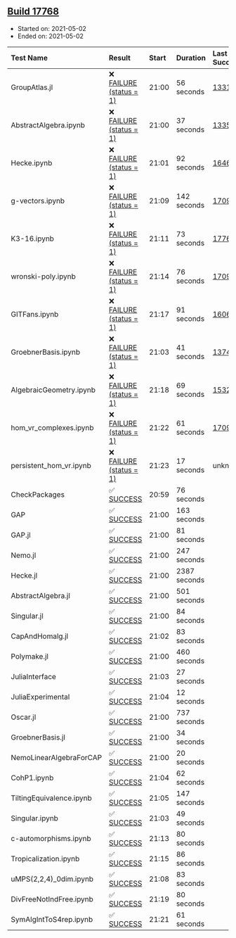 ## [Build 17768](https://oscarci.mathematik.uni-kl.de/job/oscar/17768/)

* Started on: 2021-05-02
* Ended on: 2021-05-02

| Test Name    | Result | Start | Duration | Last Success | First Failure |
|:-------------|:-------|:------|:---------|:-------------|:--------------|
| GroupAtlas.jl | ❌ [FAILURE (status = 1)](https://oscarci.mathematik.uni-kl.de/job/oscar/17768/artifact/logs/build-17768/GroupAtlas.jl.log) | 21:00 | 56 seconds | [13311](https://oscarci.mathematik.uni-kl.de/job/oscar/13311/) | [13312](https://oscarci.mathematik.uni-kl.de/job/oscar/13312/) |
| AbstractAlgebra.ipynb | ❌ [FAILURE (status = 1)](https://oscarci.mathematik.uni-kl.de/job/oscar/17768/artifact/logs/build-17768/AbstractAlgebra.ipynb.log) | 21:00 | 37 seconds | [13355](https://oscarci.mathematik.uni-kl.de/job/oscar/13355/) | [13356](https://oscarci.mathematik.uni-kl.de/job/oscar/13356/) |
| Hecke.ipynb | ❌ [FAILURE (status = 1)](https://oscarci.mathematik.uni-kl.de/job/oscar/17768/artifact/logs/build-17768/Hecke.ipynb.log) | 21:01 | 92 seconds | [16463](https://oscarci.mathematik.uni-kl.de/job/oscar/16463/) | [16464](https://oscarci.mathematik.uni-kl.de/job/oscar/16464/) |
| g-vectors.ipynb | ❌ [FAILURE (status = 1)](https://oscarci.mathematik.uni-kl.de/job/oscar/17768/artifact/logs/build-17768/g-vectors.ipynb.log) | 21:09 | 142 seconds | [17099](https://oscarci.mathematik.uni-kl.de/job/oscar/17099/) | [17100](https://oscarci.mathematik.uni-kl.de/job/oscar/17100/) |
| K3-16.ipynb | ❌ [FAILURE (status = 1)](https://oscarci.mathematik.uni-kl.de/job/oscar/17768/artifact/logs/build-17768/K3-16.ipynb.log) | 21:11 | 73 seconds | [17767](https://oscarci.mathematik.uni-kl.de/job/oscar/17767/) | [17768](https://oscarci.mathematik.uni-kl.de/job/oscar/17768/) |
| wronski-poly.ipynb | ❌ [FAILURE (status = 1)](https://oscarci.mathematik.uni-kl.de/job/oscar/17768/artifact/logs/build-17768/wronski-poly.ipynb.log) | 21:14 | 76 seconds | [17098](https://oscarci.mathematik.uni-kl.de/job/oscar/17098/) | [17099](https://oscarci.mathematik.uni-kl.de/job/oscar/17099/) |
| GITFans.ipynb | ❌ [FAILURE (status = 1)](https://oscarci.mathematik.uni-kl.de/job/oscar/17768/artifact/logs/build-17768/GITFans.ipynb.log) | 21:17 | 91 seconds | [16068](https://oscarci.mathematik.uni-kl.de/job/oscar/16068/) | [16069](https://oscarci.mathematik.uni-kl.de/job/oscar/16069/) |
| GroebnerBasis.ipynb | ❌ [FAILURE (status = 1)](https://oscarci.mathematik.uni-kl.de/job/oscar/17768/artifact/logs/build-17768/GroebnerBasis.ipynb.log) | 21:03 | 41 seconds | [13748](https://oscarci.mathematik.uni-kl.de/job/oscar/13748/) | [13749](https://oscarci.mathematik.uni-kl.de/job/oscar/13749/) |
| AlgebraicGeometry.ipynb | ❌ [FAILURE (status = 1)](https://oscarci.mathematik.uni-kl.de/job/oscar/17768/artifact/logs/build-17768/AlgebraicGeometry.ipynb.log) | 21:18 | 69 seconds | [15322](https://oscarci.mathematik.uni-kl.de/job/oscar/15322/) | [15323](https://oscarci.mathematik.uni-kl.de/job/oscar/15323/) |
| hom_vr_complexes.ipynb | ❌ [FAILURE (status = 1)](https://oscarci.mathematik.uni-kl.de/job/oscar/17768/artifact/logs/build-17768/hom_vr_complexes.ipynb.log) | 21:22 | 61 seconds | [17099](https://oscarci.mathematik.uni-kl.de/job/oscar/17099/) | [17100](https://oscarci.mathematik.uni-kl.de/job/oscar/17100/) |
| persistent_hom_vr.ipynb | ❌ [FAILURE (status = 1)](https://oscarci.mathematik.uni-kl.de/job/oscar/17768/artifact/logs/build-17768/persistent_hom_vr.ipynb.log) | 21:23 | 17 seconds | unknown | unknown |
| CheckPackages | ✅ [SUCCESS](https://oscarci.mathematik.uni-kl.de/job/oscar/17768/artifact/logs/build-17768/CheckPackages.log) | 20:59 | 76 seconds |  |  |
| GAP | ✅ [SUCCESS](https://oscarci.mathematik.uni-kl.de/job/oscar/17768/artifact/logs/build-17768/GAP.log) | 21:00 | 163 seconds |  |  |
| GAP.jl | ✅ [SUCCESS](https://oscarci.mathematik.uni-kl.de/job/oscar/17768/artifact/logs/build-17768/GAP.jl.log) | 21:00 | 81 seconds |  |  |
| Nemo.jl | ✅ [SUCCESS](https://oscarci.mathematik.uni-kl.de/job/oscar/17768/artifact/logs/build-17768/Nemo.jl.log) | 21:00 | 247 seconds |  |  |
| Hecke.jl | ✅ [SUCCESS](https://oscarci.mathematik.uni-kl.de/job/oscar/17768/artifact/logs/build-17768/Hecke.jl.log) | 21:00 | 2387 seconds |  |  |
| AbstractAlgebra.jl | ✅ [SUCCESS](https://oscarci.mathematik.uni-kl.de/job/oscar/17768/artifact/logs/build-17768/AbstractAlgebra.jl.log) | 21:00 | 501 seconds |  |  |
| Singular.jl | ✅ [SUCCESS](https://oscarci.mathematik.uni-kl.de/job/oscar/17768/artifact/logs/build-17768/Singular.jl.log) | 21:00 | 84 seconds |  |  |
| CapAndHomalg.jl | ✅ [SUCCESS](https://oscarci.mathematik.uni-kl.de/job/oscar/17768/artifact/logs/build-17768/CapAndHomalg.jl.log) | 21:02 | 83 seconds |  |  |
| Polymake.jl | ✅ [SUCCESS](https://oscarci.mathematik.uni-kl.de/job/oscar/17768/artifact/logs/build-17768/Polymake.jl.log) | 21:00 | 460 seconds |  |  |
| JuliaInterface | ✅ [SUCCESS](https://oscarci.mathematik.uni-kl.de/job/oscar/17768/artifact/logs/build-17768/JuliaInterface.log) | 21:03 | 27 seconds |  |  |
| JuliaExperimental | ✅ [SUCCESS](https://oscarci.mathematik.uni-kl.de/job/oscar/17768/artifact/logs/build-17768/JuliaExperimental.log) | 21:04 | 12 seconds |  |  |
| Oscar.jl | ✅ [SUCCESS](https://oscarci.mathematik.uni-kl.de/job/oscar/17768/artifact/logs/build-17768/Oscar.jl.log) | 21:00 | 737 seconds |  |  |
| GroebnerBasis.jl | ✅ [SUCCESS](https://oscarci.mathematik.uni-kl.de/job/oscar/17768/artifact/logs/build-17768/GroebnerBasis.jl.log) | 21:00 | 34 seconds |  |  |
| NemoLinearAlgebraForCAP | ✅ [SUCCESS](https://oscarci.mathematik.uni-kl.de/job/oscar/17768/artifact/logs/build-17768/NemoLinearAlgebraForCAP.log) | 21:00 | 20 seconds |  |  |
| CohP1.ipynb | ✅ [SUCCESS](https://oscarci.mathematik.uni-kl.de/job/oscar/17768/artifact/logs/build-17768/CohP1.ipynb.log) | 21:04 | 62 seconds |  |  |
| TiltingEquivalence.ipynb | ✅ [SUCCESS](https://oscarci.mathematik.uni-kl.de/job/oscar/17768/artifact/logs/build-17768/TiltingEquivalence.ipynb.log) | 21:05 | 147 seconds |  |  |
| Singular.ipynb | ✅ [SUCCESS](https://oscarci.mathematik.uni-kl.de/job/oscar/17768/artifact/logs/build-17768/Singular.ipynb.log) | 21:03 | 49 seconds |  |  |
| c-automorphisms.ipynb | ✅ [SUCCESS](https://oscarci.mathematik.uni-kl.de/job/oscar/17768/artifact/logs/build-17768/c-automorphisms.ipynb.log) | 21:13 | 80 seconds |  |  |
| Tropicalization.ipynb | ✅ [SUCCESS](https://oscarci.mathematik.uni-kl.de/job/oscar/17768/artifact/logs/build-17768/Tropicalization.ipynb.log) | 21:15 | 86 seconds |  |  |
| uMPS(2,2,4)_0dim.ipynb | ✅ [SUCCESS](https://oscarci.mathematik.uni-kl.de/job/oscar/17768/artifact/logs/build-17768/uMPS-2-2-4-_0dim.ipynb.log) | 21:08 | 83 seconds |  |  |
| DivFreeNotIndFree.ipynb | ✅ [SUCCESS](https://oscarci.mathematik.uni-kl.de/job/oscar/17768/artifact/logs/build-17768/DivFreeNotIndFree.ipynb.log) | 21:19 | 80 seconds |  |  |
| SymAlgIntToS4rep.ipynb | ✅ [SUCCESS](https://oscarci.mathematik.uni-kl.de/job/oscar/17768/artifact/logs/build-17768/SymAlgIntToS4rep.ipynb.log) | 21:21 | 61 seconds |  |  |
